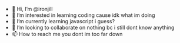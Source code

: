 - 👋 Hi, I’m @ironjill
- 👀 I’m interested in learning coding cause idk what im doing 
- 🌱 I’m currently learning javascript i guess?
- 💞️ I’m looking to collaborate on nothing bc i still dont know anything
- 📫 How to reach me you dont im too far down

<!---
ironjill/ironjill is a ✨ special ✨ repository because its `README.md` (this file) appears on your GitHub profile.
You can click the Preview link to take a look at your changes.
--->
